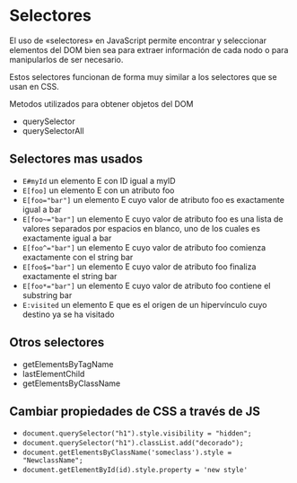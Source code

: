 # Selectores

El uso de «selectores» en JavaScript permite encontrar y seleccionar elementos del DOM bien sea para extraer información de cada nodo o para manipularlos de ser necesario.

Estos selectores funcionan de forma  muy similar a los selectores que se usan en CSS.

Metodos utilizados para obtener objetos del DOM
- querySelector
- querySelectorAll

## Selectores mas usados

- `E#myId` un elemento E con ID igual a myID
- `E[foo]` un elemento E con un atributo foo
- `E[foo="bar"]` un elemento E cuyo valor de atributo foo es exactamente igual a bar
- `E[foo~="bar"]` un elemento E cuyo valor de atributo foo es una lista de valores separados por espacios en blanco, uno de los cuales es exactamente igual a bar
- `E[foo^="bar"]` un elemento E cuyo valor de atributo foo comienza exactamente con el string bar
- `E[foo$="bar"]` un elemento E cuyo valor de atributo foo finaliza exactamente el string bar
- `E[foo*="bar"]` un elemento E cuyo valor de atributo foo contiene el substring bar
- `E:visited` un elemento E que es el origen de un hipervínculo cuyo destino ya se ha visitado

## Otros selectores

- getElementsByTagName
- lastElementChild
- getElementsByClassName

## Cambiar propiedades de CSS a través de JS

- `document.querySelector("h1").style.visibility = "hidden";`
- `document.querySelector("h1").classList.add("decorado");`
- `document.getElementsByClassName('someclass').style = "NewclassName";`
- `document.getElementById(id).style.property = 'new style'`
